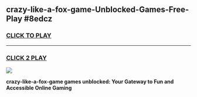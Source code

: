 
## crazy-like-a-fox-game-Unblocked-Games-Free-Play #8edcz
<h3>
<a href="https://us.freeplayer.one?title=crazy-like-a-fox-game&ref=9M">CLICK TO PLAY</a></h3>
<hr>

<h3>
<a href="https://us.freeplayer.one?title=crazy-like-a-fox-game&ref=9M">CLICK 2 PLAY</a>
  
</h3>

<a href="https://us.freeplayer.one?title=crazy-like-a-fox-game&ref=9M"><img src="https://clearcache.store/games.png"></a>


**crazy-like-a-fox-game games unblocked: Your Gateway to Fun and Accessible Online Gaming**
